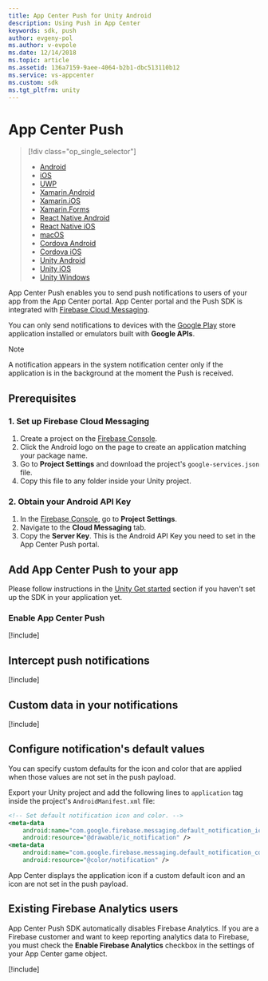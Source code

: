 ```yaml
---
title: App Center Push for Unity Android
description: Using Push in App Center
keywords: sdk, push
author: evgeny-pol
ms.author: v-evpole
ms.date: 12/14/2018
ms.topic: article
ms.assetid: 136a7159-9aee-4064-b2b1-dbc513110b12
ms.service: vs-appcenter
ms.custom: sdk
ms.tgt_pltfrm: unity
---
```


# App Center Push

> [!div  class="op_single_selector"]
> * [Android](android.md)
> * [iOS](ios.md)
> * [UWP](uwp.md)
> * [Xamarin.Android](xamarin-android.md)
> * [Xamarin.iOS](xamarin-ios.md)
> * [Xamarin.Forms](xamarin-forms.md)
> * [React Native Android](react-native-android.md)
> * [React Native iOS](react-native-ios.md)
> * [macOS](macos.md)
> * [Cordova Android](cordova-android.md)
> * [Cordova iOS](cordova-ios.md)
> * [Unity Android](unity-android.md)
> * [Unity iOS](unity-ios.md)
> * [Unity Windows](unity-windows.md)

App Center Push enables you to send push notifications to users of your app from the App Center portal. App Center portal and the Push SDK is integrated with [Firebase Cloud Messaging](https://firebase.google.com/docs/cloud-messaging/).

You can only send notifications to devices with the [Google Play](https://play.google.com) store application installed or emulators built with **Google APIs**.

> [!NOTE]
> A notification appears in the system notification center only if the application is in the background at the moment the Push is received.

## Prerequisites

### 1. Set up Firebase Cloud Messaging

1. Create a project on the [Firebase Console](https://console.firebase.google.com).
2. Click the Android logo on the page to create an application matching your package name.
3. Go to **Project Settings** and download the project's `google-services.json` file.
4. Copy this file to any folder inside your Unity project.

### 2. Obtain your Android API Key

1. In the [Firebase Console](https://console.firebase.google.com), go to **Project Settings**. 
2. Navigate to the **Cloud Messaging** tab. 
3. Copy the **Server Key**. This is the Android API Key you need to set in the App Center Push portal.

## Add App Center Push to your app

Please follow instructions in the [Unity Get started](~/sdk/getting-started/unity.md) section if you haven't set up the SDK in your application yet.

### Enable App Center Push

[!include[](unity-enable.md)]

## Intercept push notifications

[!include[](unity-intercept.md)]

## Custom data in your notifications

[!include[](custom-data-android.md)]

## Configure notification's default values

You can specify custom defaults for the icon and color that are applied when those values are not set in the push payload.

Export your Unity project and add the following lines to `application` tag inside the project's `AndroidManifest.xml` file:

```xml
<!-- Set default notification icon and color. -->
<meta-data
    android:name="com.google.firebase.messaging.default_notification_icon"
    android:resource="@drawable/ic_notification" />
<meta-data
    android:name="com.google.firebase.messaging.default_notification_color"
    android:resource="@color/notification" />
```
App Center displays the application icon if a custom default icon and an icon are not set in the push payload.

## Existing Firebase Analytics users

App Center Push SDK automatically disables Firebase Analytics. If you are a Firebase customer and want to keep reporting analytics data to Firebase, you must check the **Enable Firebase Analytics** checkbox in the settings of your App Center game object.

[!include[](unity-api-enable.md)]
